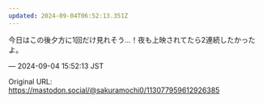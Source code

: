 ```yaml
---
updated: 2024-09-04T06:52:13.351Z
---
```


<p>今日はこの後夕方に1回だけ見れそう…！夜も上映されてたら2連続したかったよ。</p>

&mdash; 2024-09-04 15:52:13 JST

Original URL: https://mastodon.social/@sakuramochi0/113077959612926385
